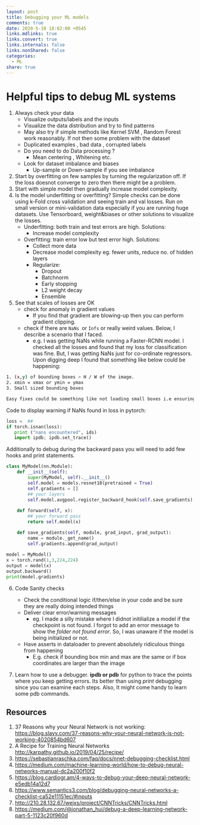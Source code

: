 ```yaml
---
layout: post
title: Debugging your ML models
comments: true
date: 2020-5-10 18:02:00 +0545
links.mdlinks: true
links.convert: true
links.internals: false
links.nonShared: false
categories:
  - ML
share: true
---
```

# Helpful tips to debug ML systems

1. Always check your data
	- Visualize outputs/labels  and the  inputs
	- Visualize the data distribution and try to find patterns
	- May also try if simple methods like  Kernel SVM , Random Forest work reasonably. If not then some problem with the dataset
	- Duplicated examples , bad data , corrupted labels
	- Do you need to do Data processing ?
		- Mean centering , Whitening etc.
	- Look for dataset imbalance and biases
		- Up-sample or Down-sample if you see imbalance
1. Start by overfitting on few samples by turning the regularization off. If the loss doesnot converge to zero then there  might be a problem.
2. Start with simple model then gradually increase model complexity.
3. Is the model underfitting or overfitting?  Simple checks can be done using k-Fold cross validation and seeing train and val losses. Run on small version or mini-validation data especially if you are running huge datasets. Use Tensorboard, weight&biases or other solutions to visualize the  losses.
   - Underfitting: both train and test errors are high. Solutions:
	   - Increase model complexity
   - Overfitting: train error low but test error high. Solutions:
     - Collect more data
     - Decrease model complexity eg. fewer units, reduce no. of  hidden layers
     - Regularize:
        - Dropout 
        - Batchnorm 
        - Early stopping 
        - L2 weight decay
        - Ensemble
4. See that scales of losses are OK
   - check for anomaly in gradient values
     -  If you find that gradient are blowing-up then you can perform gradient clipping.
   - check if there are `NaNs `or `Infs` or really weird values. Below, I describe a scenario that I faced.
	   - e.g. I was getting  NaNs  while running a Faster-RCNN model. I checked all the losses and found that my loss for classification was fine. But, I was getting NaNs just for co-ordinate regressors. Upon digging deep I found that  something like below could be happening:

```bash
1. (x,y) of bounding boxes > H / W of the image. 
2. xmin = xmax or ymin = ymax
3. Small sized bounding boxes

Easy fixes could be something like not loading small boxes i.e ensuring |xmax -xmin| >= 10 in your dataloader. 
```

Code to display warning if NaNs found in loss in pytorch:
```python
loss =  ##
if torch.isnan(loss):
   print ("nans encountered", ids)
   import ipdb; ipdb.set_trace()
```

Additionally to debug during  the backward pass you will need to add few hooks and print statements.

```python
class MyModel(nn.Module):
	def __init__(self):
		super(MyModel, self).__init__()
		self.model = models.resnet18(pretrained = True)
		self.gradients = []
		## your layers
		self.model.avgpool.register_backward_hook(self.save_gradients)
		
	def forward(self, x):
		## your forward pass
		return self.model(x)

	def save_gradients(self, module, grad_input, grad_output):
		name = module._get_name()
		self.gradients.append(grad_output)
		
model = MyModel()
x = torch.rand(1,3,224,224)
output = model(x)
output.backward()
print(model.gradients)
```


6. Code Sanity checks 
	- Check the conditional logic if/then/else in your code  and be sure they are really doing intended things
	- Deliver clear error/warning messages 
		- eg. I made a silly mistake where I didnot initilialize a model if the checkpoint is not found. I forgot to add an error message to show the  *folder not found  error*. So, I was unaware if the model is being initialized or not.
	- Have asserts in dataloader to prevent  absolutely ridiculous things from happening
		- E.g. check if bounding box min and max are the same or if  box coordinates are larger than the  image
  
7. Learn how to use a debugger.  **ipdb or pdb**  for python to trace the points where you keep getting errors. Its better than using *print* debugging since you can examine each steps. Also, It might come handy to learn some pdb commands.


##  Resources

1. 37 Reasons why your Neural Network is not working: https://blog.slavv.com/37-reasons-why-your-neural-network-is-not-working-4020854bd607 
2. A Recipe for Training Neural Networks http://karpathy.github.io/2019/04/25/recipe/
3. https://sebastianraschka.com/faq/docs/nnet-debugging-checklist.html
4. https://medium.com/machine-learning-world/how-to-debug-neural-networks-manual-dc2a200f10f2
5. https://blog.cardiogr.am/4-ways-to-debug-your-deep-neural-network-e5edb14a12d7
6. https://www.semantics3.com/blog/debugging-neural-networks-a-checklist-ca52e11151ec/#inputs
7. http://210.28.132.67/weixs/project/CNNTricks/CNNTricks.html
8. https://medium.com/@jonathan_hui/debug-a-deep-learning-network-part-5-1123c20f960d